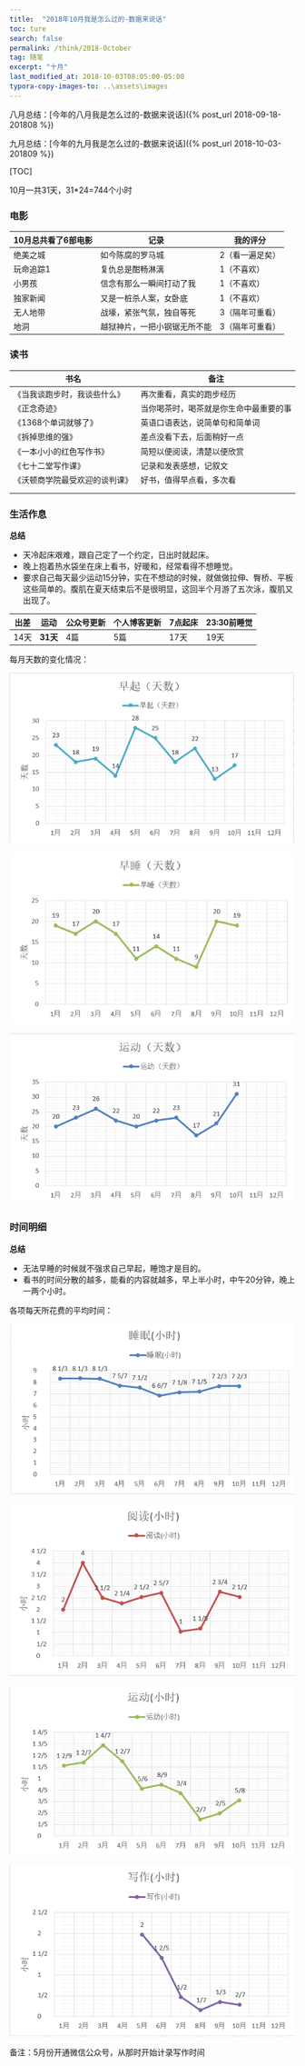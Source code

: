 ```yaml
---
title:  "2018年10月我是怎么过的-数据来说话"
toc: ture
search: false
permalink: /think/2018-October
tag: 随笔
excerpt: "十月"
last_modified_at: 2018-10-03T08:05:00-05:00
typora-copy-images-to: ..\assets\images
---
```


八月总结：[今年的八月我是怎么过的-数据来说话]({% post_url 2018-09-18-201808 %})

九月总结：[今年的九月我是怎么过的-数据来说话]({% post_url 2018-10-03-201809 %})

[TOC]

10月一共31天，31*24=744个小时

### 电影

| 10月总共看了6部电影 | 记录                         | 我的评分        |
| ------------------- | ---------------------------- | --------------- |
| 绝美之城            | 如今陈腐的罗马城             | 2（看一遍足矣） |
| 玩命追踪1           | 复仇总是酣畅淋漓             | 1（不喜欢）     |
| 小男孩              | 信念有那么一瞬间打动了我     | 1（不喜欢）     |
| 独家新闻            | 又是一桩杀人案，女卧底       | 1（不喜欢）     |
| 无人地带            | 战壕，紧张气氛，独自等死     | 3（隔年可重看） |
| 地洞                | 越狱神片，一把小钢锯无所不能 | 3（隔年可重看） |

### 读书

| 书名                           | 备注                                   |
| ------------------------------ | -------------------------------------- |
| 《当我谈跑步时，我谈些什么》   | 再次重看，真实的跑步经历               |
| 《正念奇迹》                   | 当你喝茶时，喝茶就是你生命中最重要的事 |
| 《1368个单词就够了》           | 英语口语表达，说简单句和简单词         |
| 《拆掉思维的强》               | 差点没看下去，后面稍好一点             |
| 《一本小小的红色写作书》       | 简短以便阅读，清楚以便欣赏             |
| 《七十二堂写作课》             | 记录和发表感想，记叙文                 |
| 《沃顿商学院最受欢迎的谈判课》 | 好书，值得早点看，多次看               |
|                                |                                        |
|                                |                                        |

### 生活作息

**总结**

- 天冷起床艰难，跟自己定了一个约定，日出时就起床。
- 晚上抱着热水袋坐在床上看书，好暖和，经常看得不想睡觉。
- 要求自己每天最少运动15分钟，实在不想动的时候，就做做拉伸、臀桥、平板这些简单的。腹肌在夏天结束后不是很明显，这回半个月游了五次泳，腹肌又出现了。

| 出差 | 运动     | 公众号更新 | 个人博客更新 | 7点起床 | 23:30前睡觉 |
| ---- | -------- | ---------- | ------------ | ------- | ----------- |
| 14天 | **31天** | 4篇        | 5篇          | 17天    | 19天        |

每月天数的变化情况：

![1541059556580](../assets/images/1541059556580.png)

![1541059572256](../assets/images/1541059572256.png)

![1541059598632](../assets/images/1541059598632.png)



### 时间明细

**总结**

- 无法早睡的时候就不强求自己早起，睡饱才是目的。
- 看书的时间分散的越多，能看的内容就越多，早上半小时，中午20分钟，晚上一两个小时。

各项每天所花费的平均时间：

![1541400943211](../assets/images/1541400943211.png)

![1541400962204](../assets/images/1541400962204.png)

![1541400975204](../assets/images/1541400975204.png)

![1541400989870](../assets/images/1541400989870.png)

备注：5月份开通微信公众号，从那时开始计录写作时间



